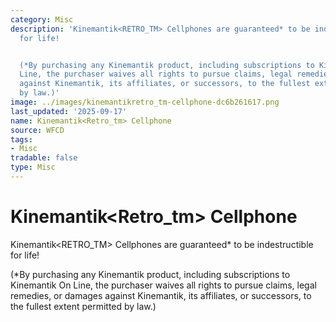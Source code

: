 ```yaml
---
category: Misc
description: 'Kinemantik<RETRO_TM> Cellphones are guaranteed* to be indestructible
  for life!


  (*By purchasing any Kinemantik product, including subscriptions to Kinemantik On
  Line, the purchaser waives all rights to pursue claims, legal remedies, or damages
  against Kinemantik, its affiliates, or successors, to the fullest extent permitted
  by law.)'
image: ../images/kinemantikretro_tm-cellphone-dc6b261617.png
last_updated: '2025-09-17'
name: Kinemantik<Retro_tm> Cellphone
source: WFCD
tags:
- Misc
tradable: false
type: Misc
---
```


# Kinemantik<Retro_tm> Cellphone

Kinemantik<RETRO_TM> Cellphones are guaranteed* to be indestructible for life!

(*By purchasing any Kinemantik product, including subscriptions to Kinemantik On Line, the purchaser waives all rights to pursue claims, legal remedies, or damages against Kinemantik, its affiliates, or successors, to the fullest extent permitted by law.)

